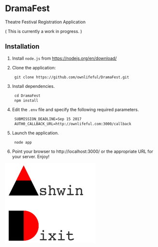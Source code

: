 # DramaFest

Theatre Festival Registration Application

( This is currently a work in progress. )

## Installation

1. Install `node.js` from https://nodejs.org/en/download/

2. Clone the application:

        git clone https://github.com/ownlifeful/DramaFest.git

3. Install dependencies.

        cd DramaFest
        npm install


4. Edit the `.env` file and specify the following required parameters.

        SUBMISSION_DEADLINE=Sep 15 2017
        AUTH0_CALLBACK_URL=http://ownlifeful.com:3000/callback


5. Launch the application.

        node app

6. Point your browser to http://localhost:3000/ or the appropriate URL for your server. Enjoy!

![Ashwin Dixit](/public/assets/images/Ashwin_Dixit_small_transparent.png)
